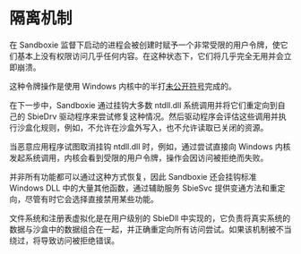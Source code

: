 # 隔离机制

在 Sandboxie 监督下启动的进程会被创建时赋予一个非常受限的用户令牌，使它们基本上没有权限访问几乎任何内容。在这种状态下，它们将几乎完全无用并会立即崩溃。

这种令牌操作是使用 Windows 内核中的半打[未公开符号](TokenMagic.md)完成的。

在下一步中，Sandboxie 通过挂钩大多数 ntdll.dll 系统调用并将它们重定向到自己的 SbieDrv 驱动程序来尝试修复这种情况。然后驱动程序会评估这些调用并执行沙盒化规则，例如，不允许在沙盒外写入，也不允许读取已关闭的资源。

当恶意应用程序试图取消挂钩 ntdll.dll 时，例如，通过尝试直接向 Windows 内核发起系统调用，内核会看到受限的用户令牌，操作会因访问被拒绝而失败。

并非所有功能都可以通过这种方式恢复，因此 Sandboxie 还会挂钩标准 Windows DLL 中的大量其他函数，通过辅助服务 SbieSvc 提供变通方法和重定向，尽管有时它会选择直接禁用某些功能。

文件系统和注册表虚拟化是在用户级别的 SbieDll 中实现的，它负责将真实系统的数据与沙盒中的数据组合在一起，并正确重定向所有访问尝试。如果该机制被不当绕过，将导致访问被拒绝错误。 